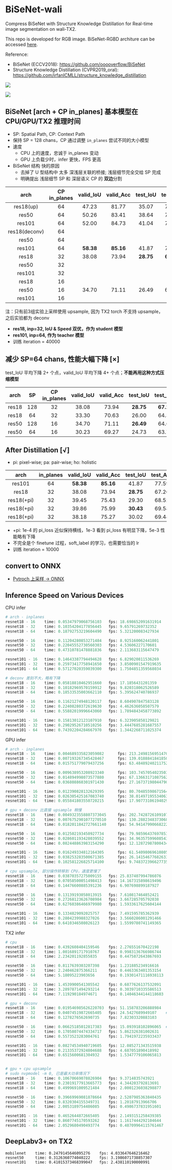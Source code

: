 # BiSeNet-wali

Compress BiSeNet with Structure Knowledge Distillation for Real-time image segmentation on wali-TX2.

This repo is developed for RGB image. BiSeNet-RGBD architure can be accessed [here](https://github.com/Shuai-Xie/Wali-turtlebot).


Reference:

- BiSeNet (ECCV2018): https://github.com/ooooverflow/BiSeNet
- Structure Knowledge Distillation (CVPR2019_oral): https://github.com/irfanICMLL/structure_knowledge_distillation


![](res/res18_pi.png)

![](res/res101.png)

## BiSeNet [arch + CP in_planes] 基本模型在 CPU/GPU/TX2 推理时间

- SP: Spatial Path, CP: Context Path
- 保持 SP = 128 chans，CP 通过调整 `in_planes` 尝试不同的大小模型
- 速度
  - CPU 上的速度，忠诚于 in_planes 变动
  - GPU 上负载少时，infer 更快，FPS 更高
- BiSeNet 结构 快的原因
  - 去掉了 U 型结构中 太多 深浅层关联的桥接; 浅层细节完全交给 SP 完成
  - 明确提出 浅层细节 SP 和 深层语义 CP 的 **双边**分割


arch | CP in_planes | valid_IoU | valid_Acc | test_IoU | test_Acc | CPU | GPU | TX2 | TRT
:-:| :-:| :-:|:-:|:-:|:-: | :-: | :-: | :-: | :-: 
res18(up) | 64  | 47.23 | 81.77 | 35.07  | 74.36 | 5.3 | 63.5 | / | /
res50 | 64  | 50.26 | 83.41 | 38.64  | 76.60 | 2.1 | 27.2 | / | /
res101 | 64 | 52.00 | 84.73 | 41.04  | 78.02 | 1.8 | 18.0 | / | /
res18(deconv) | 64  |  | | | | 5.4 | 54.9 |7.8
res50 | 64  |  | | |  | 1.8 | 12.1 | 1.8
res101 | 64 | **58.38** | **85.16** | 41.87 | 77.59 | 1.3 | 9.7 | 1.5
res18 | 32  | 38.08 | 73.94 | **28.75** | **67.26** | 9.8 | 130.3 | **24.5** |
res50 | 32  |  |  |  | | 4.5 | 35.0 | 5.9
res101 | 32 |  |  |  | | 3.4 | 26.1 | 4.7
res18 | 16  |  |  | | | 17.2 | 202.7 | 51.2
res50 | 16  | 34.70 | 71.11 | 26.49 | 64.61 | 8.6 | 80.0 | 15.1
res101 | 16 |  |  |  | | 6.3 | 61.5 | 12.1

注：只有前3组实验上采样使用 upsample, 因为 TX2 torch 不支持 upsample，之后实验都为 deconv
- **res18, inp=32, IoU & Speed 双优，作为 student 模型**
- **res101, inp=64, 作为 teacher 模型**
- 训练 iteration = 40000


## 减少 SP=64 chans, 性能大幅下降 [×]

test_IoU 平均下降 2+ 个点，valid_IoU 平均下降 4+ 个点；**不能再用这种方式压缩模型**

arch |SP| CP in_planes | valid_IoU | valid_Acc | test_IoU | test_Acc | CPU | GPU | TX2 |
:-:| :-:| :-:| :-:|:-:|:-:|:-: | :-: | :-: | :-:
res18 | 128 | 32  | 38.08 | 73.94 | **28.75** | **67.26** | 9.8 | 130.3 | 24.5 |
res18 | 64 | 32  | 33.30 | 70.63 | 26.00 | 64.35 | 9.8 | 292.8 | **33.0**
res50 | 128 | 16  | 34.70 | 71.11 | **26.49** | 64.61 | 8.6 | 80.0 | 15.1
res50 | 64 | 16  | 30.23 | 69.27 | 24.73 | 63.79 | 8.6 | 160.4 | **18.8**

## After Distillation [√]
- pi: pixel-wise; pa: pair-wise; ho: holistic

arch | in_planes | valid_IoU | valid_Acc | test_IoU | test_Acc | note
:-:| :-: | :-:| :-:|:-:|:-:|-
res101 | 64  | **58.38** | **85.16** | 41.87 | 77.59 | Teacher
res18 | 32  | 38.08 | 73.94 | **28.75** | 67.26 | base
res18(+pi) | 32  | 39.45 | 75.43 | 29.30 | 68.52 | lr=1e-4
res18(+pi) | 32  | 39.86 | 75.99 | **30.43** | 69.58 | lr=1e-3
res18(+pi) | 32  | 38.18 | 75.27 | 30.02 | 69.48 | lr=5e-3

- +pi: 1e-4 的 pi_loss 近似保持横线，1e-3 看到 pi_loss 有明显下降，5e-3 性能略有下降
- 不完全是个 finetune 过程，soft_label 的学习，也需要恰当的 lr
- 训练 iteration = 10000

## convert to ONNX

- [Pytroch 上采样 -> ONNX](onnx/torch2onnx.md)

## Inference Speed on Various Devices

CPU infer

```py
# arch - inplanes
resnet18 - 16 	 time: 0.05347979068756103 	 fps: 18.698652091631914
resnet18 - 32 	 time: 0.10354204177856445 	 fps: 9.65791269732352
resnet18 - 64 	 time: 0.18792753219604490 	 fps: 5.321200083427934

resnet50 - 16 	 time: 0.11204280853271484 	 fps: 8.925160062441801
resnet50 - 32 	 time: 0.22045552730560303 	 fps: 4.53606227170601
resnet50 - 64 	 time: 0.47310781478881836 	 fps: 2.113683115647479

resnet101 - 16 	 time: 0.14643387794494628 	 fps: 6.829020811536269
resnet101 - 32 	 time: 0.25973417758941650 	 fps: 3.8500901547919635
resnet101 - 64 	 time: 0.57127020359039300 	 fps: 1.7504851359568034

# deconv 差别不大，略有下降
resnet18 - 16 	 time: 0.05818810462951660 	 fps: 17.1856431201359
resnet18 - 32 	 time: 0.10182969570159912 	 fps: 9.820318062526589
resnet18 - 64 	 time: 0.18533535003662110 	 fps: 5.395624740786937

resnet50 - 16 	 time: 0.11621274948120117 	 fps: 8.604907847583128
resnet50 - 32 	 time: 0.22408280372619630 	 fps: 4.462636058507579
resnet50 - 64 	 time: 0.55882019996643060 	 fps: 1.7894843458773892

resnet101 - 16 	 time: 0.15813012123107910 	 fps: 6.323905858129821
resnet101 - 32 	 time: 0.29029526710510256 	 fps: 3.4447685281687557
resnet101 - 64 	 time: 0.74392204284667970 	 fps: 1.3442268711025374
```

GPU infer

```py
# arch - inplanes
resnet18 - 16 	 time: 0.004689335823059082 	 fps: 213.24981569514705
resnet18 - 32 	 time: 0.007193267345428467 	 fps: 139.01888418418503
resnet18 - 64 	 time: 0.015751779079437256 	 fps: 63.484892402117524

resnet50 - 16 	 time: 0.009638953208923340 	 fps: 103.74570540235032
resnet50 - 32 	 time: 0.014894998073577880 	 fps: 67.13663171087562
resnet50 - 64 	 time: 0.036808860301971430 	 fps: 27.167371980447907

resnet101 - 16 	 time: 0.012390828132629395 	 fps: 80.70485598671564
resnet101 - 32 	 time: 0.026305425167083740 	 fps: 38.014971955340634
resnet101 - 64 	 time: 0.055841803550720215 	 fps: 17.90773106194029

# gpu + deconv 比直接 upsample 稍慢
resnet18 - 16 	 time: 0.0049323558807373045 	 fps: 202.74287261091078
resnet18 - 32 	 time: 0.0076752901077270510 	 fps: 130.28823483730682
resnet18 - 64 	 time: 0.0182011842727661140 	 fps: 54.941479906682225

resnet50 - 16 	 time: 0.012502193450927734 	 fps: 79.98596437697853
resnet50 - 32 	 time: 0.028601193428039552 	 fps: 34.96357599608543
resnet50 - 64 	 time: 0.082448863983154290 	 fps: 12.128729878004348

resnet101 - 16 	 time: 0.016249334812164305 	 fps: 61.54098069610805
resnet101 - 32 	 time: 0.038253283500671385 	 fps: 26.141546776826335
resnet101 - 64 	 time: 0.102581226825714100 	 fps: 9.748372396627735

# cpu upsample, 部分操作转移到 CPU，速度更慢了
resnet18 - 16 	 time: 0.03870357275009155 	 fps: 25.837407994786076
resnet18 - 32 	 time: 0.07058500051498413 	 fps: 14.167315898619496
resnet18 - 64 	 time: 0.14476600885391236 	 fps: 6.907698899187927

resnet50 - 16 	 time: 0.13139193058013915 	 fps: 7.610817464852421
resnet50 - 32 	 time: 0.27268123626708984 	 fps: 3.667285705792038
resnet50 - 64 	 time: 0.62760386466979980 	 fps: 1.5933617625604144

resnet101 - 16 	 time: 0.1334829092025757 	 fps: 7.491595785362939
resnet101 - 32 	 time: 0.2804239988327026 	 fps: 3.5660286001291466
resnet101 - 64 	 time: 0.6410346508026123 	 fps: 1.5599780741149365
```

TX2 infer

```py
# cpu
resnet18 - 16 	 time: 0.4392608404159546 	 fps: 2.276551670422198
resnet18 - 32 	 time: 1.0016891717910767 	 fps: 0.9983136766986744
resnet18 - 64 	 time: 2.234201192855835 	 fps: 0.4475872643867693

resnet50 - 16 	 time: 0.8117639303207398 	 fps: 1.231885234916616
resnet50 - 32 	 time: 2.240462875366211 	 fps: 0.4463363401353154
resnet50 - 64 	 time: 5.18095223903656 	 fps: 0.19301471116938113

resnet101 - 16 	 time: 1.4539900541305542 	 fps: 0.6877626137532091
resnet101 - 32 	 time: 3.2897871494293214 	 fps: 0.3039710335586513
resnet101 - 64 	 time: 7.119290184974671 	 fps: 0.14046344144118603

# gpu + deconv
resnet18 - 16 	 time: 0.019546985626220703  fps: 51.158783206888984
resnet18 - 32 	 time: 0.04074519872665405 	 fps: 24.5427689949107    # 1
resnet18 - 64 	 time: 0.1278276562690735 	 fps: 7.82303320883103

resnet50 - 16 	 time: 0.06625185012817383 	 fps: 15.093918102896065  # 2
resnet50 - 32 	 time: 0.17058074474334717 	 fps: 5.862326381002631
resnet50 - 64 	 time: 0.5573523283004761 	 fps: 1.7941972235933437

resnet101 - 16 	 time: 0.08274534940719605 	 fps: 12.085271343515938
resnet101 - 32 	 time: 0.21335372924804688 	 fps: 4.687051890418992
resnet101 - 64 	 time: 0.6515600681304932 	 fps: 1.5347779106065813


# gpu + cpu upsample
# sudo nvpmodel -m 0, 已是最大功率情况下
resnet18 - 16 	 time: 0.10670669078826904 	 fps: 9.3714835743921
resnet18 - 32 	 time: 0.23019177913665773 	 fps: 4.344203792813691
resnet18 - 64 	 time: 0.4999691009521484 	 fps: 2.0001236038298877

resnet50 - 16 	 time: 0.39669969081878664 	 fps: 2.5207985363840435
resnet50 - 32 	 time: 0.8320304155349731 	 fps: 1.20187913966706
resnet50 - 64 	 time: 2.0053189754486085 	 fps: 0.4986737831951601

resnet101 - 16 	 time: 0.4652644872665405 	 fps: 2.1493151258439385
resnet101 - 32 	 time: 0.8607745170593262 	 fps: 1.1617444292104644
resnet101 - 64 	 time: 2.0529680490493774 	 fps: 0.48709964115761467
```

## DeepLabv3+ on TX2

```
mobilenet 	 time: 0.2479145646095276 	 fps: 4.033647646216462
resnet50 	 time: 0.3126360774040222 	 fps: 3.1986071738857307
resnet101 	 time: 0.41015373468399047 	 fps: 2.438110190000991
```